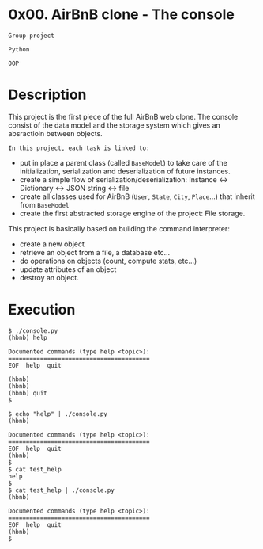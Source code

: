 # **0x00. AirBnB clone - The console**
`Group project`

`Python`

`OOP`

# **Description**

This project is the first piece of the full AirBnB web clone.
The console consist of the data model and the storage system which gives an absractioin between objects.

`In this project, each task is linked to:`
* put in place a parent class (called `BaseModel`) to take care of the initialization, serialization and deserialization of future instances.
* create a simple flow of serialization/deserialization: Instance <-> Dictionary <-> JSON string <-> file
* create all classes used for AirBnB (`User`, `State`, `City`, `Place`…) that inherit from `BaseModel`
* create the first abstracted storage engine of the project: File storage.

This project is basically based on building the command interpreter:
* create a new object
* retrieve an object from a file, a database etc...
* do operations on objects (count, compute stats, etc...)
* update attributes of an object
* destroy an object.

# **Execution**

```
$ ./console.py
(hbnb) help

Documented commands (type help <topic>):
========================================
EOF  help  quit

(hbnb) 
(hbnb) 
(hbnb) quit
$
```

```
$ echo "help" | ./console.py
(hbnb)

Documented commands (type help <topic>):
========================================
EOF  help  quit
(hbnb) 
$
$ cat test_help
help
$
$ cat test_help | ./console.py
(hbnb)

Documented commands (type help <topic>):
========================================
EOF  help  quit
(hbnb) 
$
```
